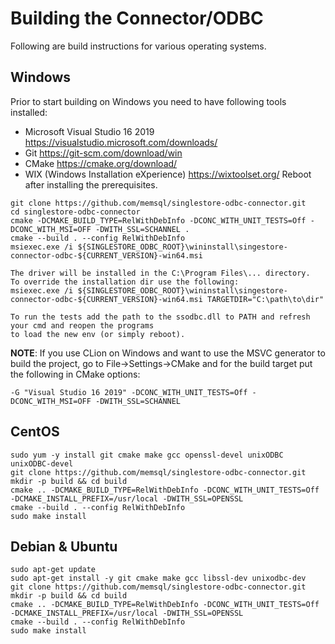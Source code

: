 # Building the Connector/ODBC

Following are build instructions for various operating systems.

## Windows

Prior to start building on Windows you need to have following tools installed:
- Microsoft Visual Studio 16 2019 https://visualstudio.microsoft.com/downloads/
- Git https://git-scm.com/download/win
- CMake https://cmake.org/download/
- WIX (Windows Installation eXperience) https://wixtoolset.org/
Reboot after installing the prerequisites.

```
git clone https://github.com/memsql/singlestore-odbc-connector.git
cd singlestore-odbc-connector
cmake -DCMAKE_BUILD_TYPE=RelWithDebInfo -DCONC_WITH_UNIT_TESTS=Off -DCONC_WITH_MSI=OFF -DWITH_SSL=SCHANNEL .
cmake --build . --config RelWithDebInfo
msiexec.exe /i ${SINGLESTORE_ODBC_ROOT}\wininstall\singestore-connector-odbc-${CURRENT_VERSION}-win64.msi

The driver will be installed in the C:\Program Files\... directory.
To override the installation dir use the following:
msiexec.exe /i ${SINGLESTORE_ODBC_ROOT}\wininstall\singestore-connector-odbc-${CURRENT_VERSION}-win64.msi TARGETDIR="C:\path\to\dir"

To run the tests add the path to the ssodbc.dll to PATH and refresh your cmd and reopen the programs
to load the new env (or simply reboot).
```

**NOTE**: If you use CLion on Windows and want to use the MSVC generator to build the project,
go to File->Settings->CMake and for the build target put the following in CMake options:

```
-G "Visual Studio 16 2019" -DCONC_WITH_UNIT_TESTS=Off -DCONC_WITH_MSI=OFF -DWITH_SSL=SCHANNEL
```

## CentOS

```
sudo yum -y install git cmake make gcc openssl-devel unixODBC unixODBC-devel
git clone https://github.com/memsql/singlestore-odbc-connector.git
mkdir -p build && cd build
cmake .. -DCMAKE_BUILD_TYPE=RelWithDebInfo -DCONC_WITH_UNIT_TESTS=Off -DCMAKE_INSTALL_PREFIX=/usr/local -DWITH_SSL=OPENSSL
cmake --build . --config RelWithDebInfo
sudo make install
```

## Debian & Ubuntu

```
sudo apt-get update
sudo apt-get install -y git cmake make gcc libssl-dev unixodbc-dev
git clone https://github.com/memsql/singlestore-odbc-connector.git
mkdir -p build && cd build
cmake .. -DCMAKE_BUILD_TYPE=RelWithDebInfo -DCONC_WITH_UNIT_TESTS=Off -DCMAKE_INSTALL_PREFIX=/usr/local -DWITH_SSL=OPENSSL
cmake --build . --config RelWithDebInfo
sudo make install
```

